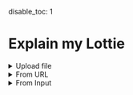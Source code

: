 disable_toc: 1

Explain my Lottie
=================

<style>
.info_box_trigger {
    display: inline-block;
    border-bottom: 1px dotted black;
    cursor: pointer;
}

.info_box_content, .info_box_lottie {
    display: none;
}

#info_box {
    display: none;
    width: 512px;
    border: 5px solid #555;
    border-radius: 6px;
    padding: 5px;
    position: absolute;
    z-index: 1;
    top: 0;
    left: 0;
    margin-left: 30px;
/*     opacity: 0; */
/*     transition: opacity 0.3s; */
    background: white;
    color: black;
    font-style: normal;
    word-break: normal;
}


#info_box::before {
    content: "";
    position: absolute;
    top: 0;
    left: 0;
    margin-top: 5px;
    border-width: 5px;
    border-style: solid;
    border-color: transparent #555 transparent transparent;
    margin-left: -15px;
    height: 5px;
}

#info_box .info_box_content{
    display: block;
}

.info_box_lottie {
    max-width: 300px;
    max-height: 300px;
    margin-top: 1.2em;
}

.info_box_content .description {
    white-space: pre-wrap;
}

.collapse-button {
    cursor: pointer;
    margin: 0 1ch;
}
.collapser {
    display: inline;
}
.collapser.collapsed {
    display: none;
}


</style>
<details>
    <summary>Upload file</summary>
    <p><input type="file" onchange="lottie_file_input(event);" /></p>
</details>
<details>
    <summary>From URL</summary>
    <p><input type="text" id="input_from_url" /></p>
    <p><button onclick="lottie_url_input(document.getElementById('input_from_url').value)">Explain</button>
</details>
<details>
    <summary>From Input</summary>
    <div class="highlighted-input" style="height: 512px;">
    <textarea autocomplete="off" class="code-input" data-lang="js" data-lottie-input="editor"
    name="json" oninput="syntax_edit_update(this, this.value); syntax_edit_scroll(this); "
    onkeydown="syntax_edit_tab(this, event);" onscroll="syntax_edit_scroll(this);"
    rows="3" spellcheck="false" id="editor_input"></textarea>
    <pre aria-hidden="true"><code class="language-js hljs">
    </code></pre>
    </div>
    <p><button onclick="lottie_string_input(document.getElementById('editor_input').value)">Explain</button>
</details>
<pre><code id="explainer"></code></pre>
<div id="info_box"><div class="info_box_details"></div><div class="info_box_lottie alpha_checkered"></div><div>
<script>
function input_error(e)
{
    console.error(e);
    alert("Could not load input!");
}

function lottie_file_input(ev)
{
    lottie_receive_files(ev.target.files);
}

function lottie_receive_files(files)
{
    for ( var i = 0; i < files.length; i++ )
    {
        var file = files[i];
        if ( file.type.match("application/json") )
        {
            var reader = new FileReader();

            reader.onload = function(e2)
            {
                lottie_string_input(e2.target.result);
            };

            reader.readAsText(file);
            return;
        }
    }
}

function lottie_url_input(url)
{
    fetch(url).then(
        r => r.json().then(lottie_set_json).catch(input_error)
    ).catch(input_error);
}

function lottie_string_input(string)
{
    try {
        lottie_set_json(JSON.parse(string));
    } catch ( e ) {
        input_error(e);
    }
}

function lottie_set_json(json)
{
    lottie = json;
    while ( parent.firstChild )
        parent.removeChild(parent.firstChild);

    var formatter = new JsonFormatter(parent);
    var object = new SchemaObject(json);
    schema.root.validate(object, true, true);
    object.explain(formatter);
}

function critical_error(err)
{
    console.error(err);
    alert("Could not load data");
}

class ReferenceLink
{
    constructor(page, anchor, name)
    {
        this.page = page;
        this.anchor = anchor;
        this.name = name;
    }

    to_element()
    {
        var a = document.createElement("a");
        a.setAttribute("href", `/lottie-docs/${this.page}/#${this.anchor}`);
        a.appendChild(document.createTextNode(this.name));
        return a;
    }
}

class ValidationResult
{
    static merge_props = ["title", "description", "type"];
    static merge_on_def = ["group", "cls", "def"].concat(ValidationResult.merge_props);

    constructor(
        schema_definition
    )
    {
        this.schema_definition = schema_definition;
        this.valid = null;
        this.penalty = 0;

        this.title = null;
        this.description = null;
        this.group = null;
        this.cls = null;
        this.def = null;
        this.type = null;
        this.items_array = [];
    }

    fail(penalty)
    {
        this.penalty += penalty;
    }

    merge_from(other)
    {
        for ( var prop of ValidationResult.merge_props )
            if ( !this[prop] )
                this[prop] = other[prop];

        if ( !this.def && other.def )
        {
            for ( var prop of ValidationResult.merge_on_def )
                if ( other[prop] )
                    this[prop] = other[prop];
        }


        if ( other.items_array && other.items_array.length )
            this.items_array = this.items_array.concat(other.items_array);

        if ( other.items && other.items instanceof SchemaDefinition )
        {
            other.items.build();

            if ( other.items.type || other.items.ref )
                this.items_array.push(other.items);

            if ( other.items.oneOf )
                this.items_array = this.items_array.concat(other.items.oneOf);

            if ( other.items.anyOf )
                this.items_array = this.items_array.concat(other.items.anyOf);
        }
    }

    info_box_description(box, concise_type)
    {
        if ( this.type || this.def )
        {
            if ( concise_type )
            {
                box.add("br");
                this.format_type(box, concise_type);
            }
            else if ( this.type == "array" && this.items_array )
            {
                box.add("br");
                this._format_type_array(box);
            }
        }

        box.add("br");
        box.add("span", this.description, {class: "description"});
    }

    info_box(json, formatter)
    {
        var box = formatter.info_box(this.title, "comment", icons[this.def] ?? "fas fa-info-circle");
        this.info_box_title(box);
        box.add("a", "View Schema", {class: "schema-link", href: "/lottie-docs/schema/" + this.def});

        this.info_box_description(box, false);

        if ( this.cls == "transform" )
        {
            box.lottie_json = rect_shape_lottie(lottie.w, lottie.h, lottie);
            box.lottie_json.layers[0].shapes[0].s.k = [lottie.w / 3, lottie.h / 3];
            box.lottie_json.layers[0].shapes.push({
                "ty": "fl",
                "o": {"a": 0, "k": 80},
                "c": {"a": 0, "k": [1, 0, 0]},
            });
            box.lottie_json.layers[0].ks = json;
            box.lottie_json.layers.push({
                "ip": lottie.ip,
                "op": lottie.op,
                "st": 0,
                "ks": {},
                "ty": 4,
                "shapes": [
                    box.lottie_json.layers[0].shapes[0],{
                        "ty": "fl",
                        "o": {"a": 0, "k": 60},
                        "c": {"a": 0, "k": [0.5, 0.2, 0.2]},
                    }

                ]
            });
        }
        else if ( this.group == "animation" && this.cls == "animation" )
        {
            box.lottie_json = lottie_clone(lottie);
        }
        else if ( this.group == "layers" )
        {
            box.lottie_json = lottie_clone(lottie);
            box.lottie_json.layers = [json];
        }
        else if ( this.group == "assets" && this.cls == "precomposition" )
        {
            box.lottie_json = lottie_clone(lottie);
            box.lottie_json.layers = json.layers;
            if ( json.fr )
                box.lottie_json.fr = json.fr;
        }
        else if ( this.group == "assets" && this.cls == "image" )
        {
            box.lottie_json = dummy_lottie(json.w, json.h);
            box.lottie_json.assets = [json];
            box.lottie_json.layers = [{
                "ip": 0,
                "op": 60,
                "st": 0,
                "ks": {},
                "ty": 2,
                "refId": asset.id
            }];
        }
        else if ( this.group == "shapes" )
        {
            var shape_layer = {
                "ip": lottie.ip,
                "op": lottie.op,
                "st": 0,
                "ks": {},
                "ty": 4,
                "shapes": []
            };
            if ( this.cls == "group" )
            {
                box.lottie_json = dummy_lottie(lottie.w, lottie.h, lottie);
                box.lottie_json.layers = [shape_layer];
                shape_layer.shapes = [json];
            }
            else if ( ["rectangle", "ellipse", "polystar", "path"].includes(this.cls) )
            {
                box.lottie_json = dummy_lottie(lottie.w, lottie.h, lottie);
                box.lottie_json.layers = [shape_layer];
                var fill = {
                    "ty": "fl",
                    "o": {"a": 0, "k": 100},
                    "c": {"a": 0, "k": [0, 0, 0]}
                };
                shape_layer.shapes = [json, fill];

            }
            else if ( ["fill", "gradient-fill", "stroke", "gradient-stroke"].includes(this.cls) )
            {
                var w = 96;
                var h = 48;

                if ( this.cls.includes("gradient") )
                    [w, h] = [lottie.w, lottie.h];

                box.lottie_json = rect_shape_lottie(w, h, lottie);
                box.lottie_json.layers[0].shapes.push(json);
            }
        }
        else if ( this.group == "animated-properties" )
        {
            if ( this.cls == "color-value" )
            {
                box.lottie_json = rect_shape_lottie(96, 48, lottie);
                box.lottie_json.layers[0].shapes.push({
                    "ty": "fl",
                    "o": {"a": 0, "k": 100 },
                    "c": json
                });
            }
            else if ( this.cls == "gradient-colors"  )
            {
                box.lottie_json = rect_shape_lottie(300, 48, lottie);
                box.lottie_json.layers[0].shapes.push({
                    "ty": "gf",
                    "o": {"a": 0, "k": 100 },
                    "s": {"a":0, "k":[0, 0]},
                    "e": {"a":0, "k":[box.lottie_json.w, 0]},
                    "t": 1,
                    "g": json
                });
            }
            else if ( this.cls == "shape-property" )
            {
                box.lottie_json = bezier_shape_lottie(lottie, json);
            }
        }
        else if ( this.group == "helpers" )
        {
            if ( this.cls == "color" )
            {
                box.lottie_json = rect_shape_lottie(96, 48, lottie);
                box.lottie_json.layers[0].shapes.push({
                    "ty": "fl",
                    "o": {"a": 0, "k": 100},
                    "c": {"a": 0, "k": json},
                });
            }
            else if ( this.cls == "bezier" )
            {
                var prop = {"a": 0, "k": json};
                box.lottie_json = bezier_shape_lottie(lottie, prop);
            }
            else if ( this.cls == "mask" )
            {
                box.lottie_json = rect_shape_lottie(lottie.w, lottie.h, lottie);
                box.lottie_json.layers[0].shapes.push({
                    "ty": "fl",
                    "o": {"a": 0, "k": 100},
                    "c": {"a": 0, "k": [0, 0, 0]},
                });
                box.lottie_json.layers[0].hasMask = true;
                box.lottie_json.layers[0].masksProperties = [json];
            }
        }
        else if ( this.group == "text" )
        {
            var doc = null;
            var font = null;
            var bg = null;
            if ( this.cls == "font" )
            {
                font = json;
                doc = {
                    "f": json.fName,
                    "fc": [0, 0, 0],
                    "s": 24,
                    "t": "The quick brown fox\rjumps over the lazy dog",
                    "lh": 24 * 1.2,
                    "j": 0
                };
                bg = "#ffffff";
            }
            else if ( this.cls == "text-document" )
            {
                doc = json;
                font = lottie.fonts.list.find(x => x.fName == json.f);
            }

            if ( doc && font )
            {
                var lh = doc.lh ?? (1.2 * doc.s);
                var height = Math.ceil(lh * ((doc.t.match(/\r/g)?.length ?? 0) + 1));

                box.lottie_json = dummy_lottie(300, height, lottie);
                box.lottie_json.fonts = {list:[font]};
                box.lottie_json.layers = [{
                    "ip": lottie.ip,
                    "op": lottie.op,
                    "st": 0,
                    "ks": {
                        "p": {"a": 0, "k": [10, doc.s]}
                    },
                    "ty": 5,
                    "t": {
                        "a": [],
                        "d": {
                            "k": [
                                {
                                    "s": doc,
                                    "t": 0
                                }
                            ]
                        },
                        "m": {
                            "a": {"a": 0, "k": [0,0]},
                            "g": 3
                        },
                        "p": {}
                    }
                }];

                if ( bg )
                {
                    box.lottie_json.layers.push({
                        "ip": lottie.ip,
                        "op": lottie.op,
                        "st": 0,
                        "ks": {"o": {"a":0, "k": 80}},
                        "ty": 1,
                        "sc": bg,
                        "sh": height,
                        "sw": 300
                    });
                }
            }
        }
    }


    get_links()
    {
        if ( this.cls )
            return this.schema_definition.schema.get_links(this.group, this.cls, this.title);
        return [];
    }

    links_to_element(parent)
    {
        var links = this.get_links();
        if ( links.length == 0 )
        {
            parent.appendChild(document.createTextNode(this.title ?? "??"));
        }
        else
        {
            for ( var link of links )
            {
                parent.appendChild(link.to_element());
                parent.appendChild(document.createTextNode(" "));
            }

            parent.removeChild(parent.lastChild);
        }
    }

    info_box_title(box)
    {
        var title = box.element.appendChild(document.createElement("strong"));
        this.links_to_element(title);
    }

    _format_type_array(box)
    {
        box.add(null, "Array of ");

        for ( var item of this.items_array )
        {
            item.build();
            var val = new ValidationResult(item);
            val.merge_from(item);
            if ( item.ref )
            {
                item.ref.build();
                val.merge_from(item.ref);
            }
            val.format_type(box);
            box.add(null, ", ");
        }

        if ( this.items_array.length > 0 )
            box.element.removeChild(box.element.lastChild);
        else
            box.add(null, "???");
    }

    format_type(box)
    {
        if ( this.def )
            this.links_to_element(box.element);
        else if ( this.type == "array" && this.items_array )
            this._format_type_array(box);
        else
            box.add("code", this.type ?? "???");
    }
}

class SchemaDefinition
{
    constructor(
        schema,
        schema_definition,
        def = null,
        def_path = null,
    )
    {
        this.schema = schema;
        this.schema_definition = schema_definition;
        this.def = def;
        this.def_path = def_path;
        this.steps = []
        this._built = false;
        if ( this.def_path && this.def_path.length == 3 && this.def_path[0] == "$defs" )
        {
            this.group = this.def_path[1];
            this.cls = this.def_path[2];
        }
    }

    build()
    {
        if ( this._built )
            return;
        this._built = true;

        this.title = this.schema_definition.title;
        this.description = this.schema_definition.description;

        if ( this.schema_definition.type )
            this.type = this._norm_type(this.schema_definition.type);
        else
            this.type = null;

        if ( this.schema_definition.properties )
        {
            this.properties = {};
            for ( var [name, prop] of Object.entries(this.schema_definition.properties) )
            {
                var prop = new SchemaDefinition(this.schema, prop);
                this.properties[name] = prop;
            }
        }

        this.ref_anchor = null;
        this.ref = null;
        if ( this.schema_definition.$ref )
        {
            this.ref = this.schema.get_ref(this.schema_definition.$ref);
            this.ref_anchor = this.ref.def;
        }

        for ( var what of ["oneOf", "allOf", "anyOf"] )
        {
            if ( this.schema_definition[what] )
                this[what] = this.schema_definition[what].map(d => new SchemaDefinition(this.schema, d));
        }

        if ( this.schema_definition.not )
            this.not = new SchemaDefinition(this.schema, this.schema_definition.not);

        if ( this.schema_definition.items )
            this.items = new SchemaDefinition(this.schema, this.schema_definition.items);

        if ( this.schema_definition.if )
        {
            this.if = new SchemaDefinition(this.schema, this.schema_definition.if);
            this.then = new SchemaDefinition(this.schema, this.schema_definition.then);
            if ( this.schema_definition.else )
                this.else = new SchemaDefinition(this.schema, this.schema_definition.else);
        }
    }

    _type_of(json_value)
    {
        if ( Array.isArray(json_value) )
            return "array";
        return typeof json_value;
    }

    _norm_type(schema_type)
    {
        if ( schema_type == "integer" )
            return "number";
        return schema_type;
    }

    _sub_validate(object, validation, positive)
    {
        var myvalid = this.validate(object, false, positive);
        if ( positive )
            validation.merge_from(myvalid);
        return myvalid;
    }

    _any_of(object, validation, children, positive)
    {
        var best = null;
        var best_penalty = Infinity;
        for ( let base of children )
        {
            var myvalid = base.validate(object, false, positive);
            if ( myvalid.penalty < best_penalty )
            {
                best_penalty = myvalid.penalty;
                best = myvalid;
            }
        }

        if ( best && positive )
            validation.merge_from(best);

        if ( !best || !best.valid )
            validation.fail(10);

        return best;
    }

    validate(object, add_validation, positive)
    {
        this.build();

        var validation = new ValidationResult(this);
        if ( positive )
            validation.merge_from(this);

        if ( this.type && this._type_of(object.json_value) != this.type )
            validation.fail(100);

        if ( "const" in this.schema_definition && object.json_value !== this.schema_definition.const )
            validation.fail(10);

        if ( object.is_object )
        {
            if ( this.properties )
            {
                for ( let [name, prop] of object.properties )
                {
                    if ( name in this.properties )
                        if ( !this.properties[name].validate(prop, positive, positive).valid )
                            validation.fail(1);
                }
            }

            if ( "required" in this.schema_definition )
            {
                for ( let req of this.schema_definition.required )
                    if ( !(req in object.json_value) )
                        validation.fail(10);
            }
        }
        else if ( object.is_array && this.items )
        {
            for ( var it of object.items )
                if ( !this.items.validate(it, positive, positive).valid )
                    validation.fail(1);
        }

        if ( this.ref )
        {
            var val = this.ref._sub_validate(object, validation, positive);
            validation.fail(val.penalty);
        }

        if ( this.if )
        {
            if ( this.if.validate(object, false, false).valid )
            {
                if ( this.else )
                    this._any_of(object, validation, [this.then, this.else], positive);
                else if ( !this.then._sub_validate(object, validation, positive).valid )
                    validation.fail(20);
            }
            else if ( this.else )
            {
                this._any_of(object, validation, [this.else, this.then], positive);
            }
            else if ( positive )
            {
                this.then._sub_validate(object, validation, positive)
            }
        }

        if ( this.not )
        {
            if ( this.not.validate(object, false, false).valid )
                validation.fail(50);
        }

        if ( this.oneOf )
        {
            // Should succeed only if exactly 1 matches, but we can be more lax
            this._any_of(object, validation, this.oneOf, positive);
        }

        if ( this.anyOf )
        {
            this._any_of(object, validation, this.anyOf, positive);
        }

        if ( this.allOf )
        {
            for ( let base of this.allOf )
            {
                var val = base._sub_validate(object, validation, positive);
                validation.fail(val.penalty);
            }
        }

        validation.valid = validation.penalty == 0;
        if ( add_validation )
            object.validations.push(validation);

        return validation;
    }
}


class SchemaObject
{
    constructor(
        json_value,
        parent=null
    )
    {
        this.json_value = json_value;
        this.parent = parent;
        this.validations = [];
        this.is_array = false;
        this.is_object = false;
        this._validation = null;
        if ( Array.isArray(json_value) )
        {
            this.is_array = true;
            this.items = json_value.map(v => new SchemaObject(v, this));
        }
        else if ( typeof json_value == "object" )
        {
            this.is_object = true;
            this.properties = Object.entries(json_value).map(
                e => [e[0], new SchemaObject(e[1], this)]
            );
        }
    }

    get validation()
    {
        if ( this._validation == null && this.validations.length )
        {
            var best_penalty = Infinity;

            for ( var val of this.validations )
            {
                if ( val.penalty < best_penalty )
                {
                    best_penalty = val.penalty;
                    this._validation = val;
                }
            }
        }

        return this._validation;
    }

    explain(formatter)
    {
        if ( !this.validation )
        {
            formatter.write_item(JSON.stringify(this.json_value), "deletion");
        }
        else if ( this.is_array )
        {
            this.explain_array(formatter);
        }
        else if ( this.is_object )
        {
            this.explain_object(formatter);
        }
        else if ( this.validation.valid )
        {
            formatter.encode_item(this.json_value);
        }
        else
        {
            formatter.write_item(JSON.stringify(this.json_value), "deletion");
        }
    }

    explain_array(formatter)
    {
        if ( this.json_value.length == 0 )
        {
            if ( !this.validation.valid )
                formatter.write_item("[]", "deletion");
            else
                formatter.write("[]");
            return;
        }

        formatter.open("[");
        var container = null;
        if ( this.validation.cls )
        {
            this.validation.info_box(this.json_value, formatter);
            container = formatter.collapser();
        }

        if ( !this.validation.valid )
            formatter.warn_invalid();

        var space = "\n";
        if ( !container && this.json_value.map(x => typeof x != "object").reduce((a, b) => a && b) )
            space = " ";

        if ( space == "\n" )
            formatter.write(space);

        for ( var i = 0; i < this.items.length; i++ )
        {
            if ( space == "\n" )
                formatter.write_indent();

            this.items[i].explain(formatter);

            if ( i != this.items.length -1 )
                formatter.write("," + space);
            else if ( space == "\n" )
                formatter.write(space);
        }

        if ( space == "\n" )
            formatter.write_indent(-1);

        if ( container )
            formatter.set_container(container);

        formatter.close("]");
    }

    explain_object(formatter)
    {
        if ( this.json_value.length == 0 )
        {
            if ( !this.validation.valid )
                formatter.write_item("{}", "deletion");
            else
                formatter.write("{}");
            return;
        }

        formatter.open("{");
        if ( this.validation.cls )
            this.validation.info_box(this.json_value, formatter);

        var container = formatter.collapser();

        if ( !this.validation.valid )
            formatter.warn_invalid();

        formatter.write("\n");

        for ( var i = 0; i < this.properties.length; i++ )
        {
            formatter.write_indent();
            var [name, item] = this.properties[i];

            if ( item.validation )
            {
                var prop_box = formatter.info_box(JSON.stringify(name), "string")
                this.property_info_box(prop_box, name, item);
                formatter.write(": ");
                item.explain(formatter);
            }
            else
            {
                formatter.encode_item(name);
                formatter.write(": ");
                formatter.encode_item(item.json_value, "deletion");
            }

            if ( i != this.properties.length -1 )
                formatter.write(",\n");
            else
                formatter.write("\n");
        }

        formatter.write_indent(-1);
        formatter.set_container(container);
        formatter.close("}");
    }

    property_info_box(box, prop_name, prop_object)
    {
        this.validation.info_box_title(box);
        box.add(null, " \u2192 ");

        box.add("strong", prop_object.validation.title ?? prop_name);

        prop_object.validation.info_box_description(box, true);
    }
}

class SchemaData
{
    constructor(schema, mapping_data)
    {
        this.schema = schema;
        this.mapping_data = mapping_data;
        this.cache = {};
        this.root = new SchemaDefinition(this, schema);
    }

    get_ref(ref)
    {
        if ( this.cache[ref] )
            return this.cache[ref];

        var path = this.ref_to_path(ref);
        var data = this.walk_schema(this.schema, path);
        var object = new SchemaDefinition(this, data, ref, path);
        this.cache[ref] = object;
        return object;
    }

    ref_to_path(ref)
    {
        return ref.replace(/^#\//, '').split("/");
    }

    walk_schema(source, path)
    {
        for ( var item of path )
            source = source[item];
        return source;
    }

    get_links(group, cls, title)
    {
        var values = {
            "extra": null,
            "page": group,
            "anchor": cls,
            "name": title,
            "name_prefix": "",
        };

        if ( group == "constants" )
            values["anchor"] = values["anchor"].replace("-", "");

        var mapping_data = this.mapping_data[group];
        if ( mapping_data )
            values = {
                ...values,
                ...(mapping_data._defaults ?? {}),
                ...(mapping_data[cls] ?? {}),
            }

        var links = [];
        if ( values["page"] )
        {
            links.push(new ReferenceLink(
                values["page"], values["anchor"], values["name_prefix"] + values["name"]
            ));
        }

        if ( values["extra"] )
        {
            var extra = values["extra"];
            links.push(new ReferenceLink(
                extra["page"], extra["anchor"], extra["name"],
            ));
        }
        return links;
    }
}

class JsonFormatter
{
    constructor(element)
    {
        this.element = element;
        this.parent = element;
        this.indent = 0;
        this.object_id = 0;
    }

    set_container(element)
    {
        var old = this.parent;
        this.parent = element;
        return old;
    }

    hljs_type(json_object)
    {
        if ( json_object === null || json_object === true || json_object === false )
            return "literal";
        return typeof json_object;
    }

    encode_item(json_object, hljs_type=null)
    {
        if ( hljs_type === null )
            hljs_type = this.hljs_type(json_object);

        this.write_item(JSON.stringify(json_object), hljs_type);
    }

    write_item(content, hljs_type)
    {
        var span = document.createElement("span");
        span.classList.add("hljs-"+hljs_type);
        span.appendChild(document.createTextNode(content));
        this.parent.appendChild(span);
        if ( hljs_type == "deletion" )
            span.title = "This value appears to be invalid according to the schema";
        return span;
    }

    info_box(content, hljs_type, icon_class=null)
    {
        var wrapper = this.write_item(content, hljs_type);
        wrapper.classList.add("info_box_trigger");
        wrapper.addEventListener("click", e => {info_box.show(wrapper); e.stopPropagation();});

        if ( icon_class )
        {
            var icon = document.createElement("i");
            var after = wrapper.firstChild;
            wrapper.insertBefore(icon, after);
            icon.setAttribute("class", icon_class);
            wrapper.insertBefore(document.createTextNode(" "), after);
        }

        return new InfoBoxContents(wrapper);
    }

    write(str)
    {
        this.parent.appendChild(document.createTextNode(str));
    }

    write_indent(delta = 0)
    {
        this.write("    ".repeat(this.indent + delta));
    }

    open(char)
    {
        this.write(char);
        this.indent += 1;
    }

    close(char)
    {
        this.indent -= 1;
        this.write(char);
    }

    collapser()
    {
        var collapse_button = this.parent.appendChild(document.createElement("i"));
        collapse_button.setAttribute("class", "collapse-button hljs-comment fas fa-caret-down");
        collapse_button.title = "Collapse object";

        var collapser = this.parent.appendChild(document.createElement("span"));
        collapser.classList.add("collapser");

        collapse_button.addEventListener("click", ev => {
            collapser.classList.toggle("collapsed");
            collapse_button.classList.toggle("fa-caret-down");
            collapse_button.classList.toggle("fa-ellipsis-h");
        });

        collapser.id = "object_" + (this.object_id++);

        return this.set_container(collapser);
    }

    warn_invalid()
    {
        var icon = this.parent.appendChild(document.createElement("i"));
        icon.setAttribute("class", "schema-invalid fas fa-exclamation-triangle")
        icon.title = "There are some validation issues in this object";
    }
}

class InfoBox
{
    constructor(element)
    {
        this.element = element;
        this.target = null;
        this.contents = null;
        this.element.addEventListener("click", e => e.stopPropagation());
        this.lottie_target = this.element.querySelector(".info_box_lottie");
        this.contents_target = this.element.querySelector(".info_box_details");
        this.lottie_player = new LottiePlayer(this.lottie_target, null, false);
    }

    clear()
    {
        if ( this.target )
        {
            this.target.appendChild(this.contents);

            while ( this.contents_target.firstChild )
                this.contents_target.removeChild(this.contents_target.firstChild);

            this.lottie_player.clear();

            this.lottie_target.style.display = "none";
            this.target = null;
            this.contents = null;
        }
    }

    hide()
    {
        this.clear();
        this.element.style.display = "none";
    }

    show(trigger)
    {
        this.clear();
        this.target = trigger;
        this.contents = this.target.querySelector(".info_box_content");
        this.contents_target.appendChild(this.contents);
        this.element.style.display = "block";
        this.element.style.top = (this.target.offsetTop - 5) + "px";
        this.element.style.left = (this.target.offsetLeft + this.target.offsetWidth) + "px";

        var lottie_json = this.contents.info_box_data.lottie_json;
        if ( lottie_json )
        {
            this.lottie_target.style.display = "block";
            this.lottie_target.style.width = lottie_json.w + "px";
            this.lottie_target.style.height = lottie_json.h + "px";
            this.lottie_player.lottie = lottie_json;
            this.lottie_player.reload();
        }
    }
}

class InfoBoxContents
{
    constructor(parent)
    {
        this.element = document.createElement("span");
        this.element.setAttribute("class", "info_box_content");
        parent.appendChild(this.element);
        this.element.info_box_data = this;
        this.lottie_json = null;
    }

    add(tag, text = null, attrs = {})
    {
        var add_to = this.element;
        if ( tag )
        {
            add_to = document.createElement(tag);
            this.element.appendChild(add_to);
            for ( var [n, v] of Object.entries(attrs) )
                add_to.setAttribute(n, v);
        }

        if ( text )
            add_to.appendChild(document.createTextNode(text));

        return add_to;
    }
}

function bezier_shape_lottie(timing, shape_prop)
{
    var minx = Infinity;
    var miny = Infinity;
    var maxx = -Infinity;
    var maxy = -Infinity;

    var keyframes = shape_prop.a ? shape_prop.k : [{s: shape_prop.k}];
    for ( var kf of keyframes )
    {
        for ( var i = 0; i < kf.s.v.length; i++ )
        {
            var offsets = [[0, 0], kf.s.i[i], kf.s.o[i]];
            for ( var off of offsets )
            {
                var x = kf.s.v[i][0] + off[0];
                var y = kf.s.v[i][1] + off[1];
                if ( x < minx ) minx = x;
                if ( x > maxx ) maxx = x;
                if ( y < miny ) miny = y;
                if ( y > maxy ) maxy = y;
            }
        }
    }

    var lottie_json = dummy_lottie(maxx - minx, maxy - miny, timing);
    lottie_json.layers = [{
        "ip": lottie_json.ip,
        "op": lottie_json.op,
        "st": 0,
        "ks": {
            "p": {"a": 0, "k": [-minx, -miny]},
        },
        "ty": 4,
        "shapes": [
            {
                "ty": "sh",
                "ks": shape_prop,
            },
            {
                "ty": "fl",
                "o": {"a": 0, "k": 100},
                "c": {"a": 0, "k": [0, 0, 0]},
            }
        ]
    }];

    return lottie_json;
}

function rect_shape_lottie(w, h, timing)
{
    var lottie_json = dummy_lottie(w, h, timing);
    lottie_json.layers = [{
        "ip": lottie_json.ip,
        "op": lottie_json.op,
        "st": 0,
        "ks": {},
        "ty": 4,
        "shapes": [
            {
                "ty": "rc",
                "p": {"a": 0, "k": [lottie_json.w/2, lottie_json.h/2]},
                "s": {"a": 0, "k": [lottie_json.w, lottie_json.h]},
                "r": {"a": 0, "k": 0},
            }
        ]
    }];

    return lottie_json;
}

function dummy_lottie(w, h, timing = {})
{
    return {
        "fr": timing.fr ?? 60,
        "ip": timing.ip ?? 0,
        "op": timing.op ?? 60,
        "w": w,
        "h": h,
        "assets": [],
        "layers": []
    }
}

var lottie = null;
var parent = document.getElementById("explainer");
var schema = null;
var info_box = new InfoBox(document.getElementById("info_box"));
var icons = {
    "#/$defs/animated-properties/color-value": "fas fa-palette",
    "#/$defs/animated-properties/gradient-colors": "fas fa-swatchbook",
    //"#/$defs/animated-properties/keyframe-bezier-handle": "fas fa-bezier-curve",
    "#/$defs/animated-properties/keyframe": "fas fa-key",
    "#/$defs/animated-properties/multi-dimensional": "fas fa-running",
    "#/$defs/animated-properties/position-keyframe": "fas fa-key",
    "#/$defs/animated-properties/position": "fas fa-map-marker-alt",
    "#/$defs/animated-properties/shape-keyframe": "fas fa-key",
    "#/$defs/animated-properties/shape-property": "fas fa-bezier-curve",
    "#/$defs/animated-properties/split-vector": "fas fa-map-marker-alt",
    "#/$defs/animated-properties/position-value": "fas fa-running",
    "#/$defs/animated-properties/value": "fas fa-running",

    "#/$defs/animation/animation": "fas fa-video",
    "#/$defs/animation/metadata": "fas fa-info-circle",
    "#/$defs/animation/motion-blur": "fas fa-wind",

    "#/$defs/assets/image": "fas fa-file-image",
    "#/$defs/assets/sound": "fas fa-file-audio",
    "#/$defs/assets/precomposition": "fas fa-file-video",

    "#/$defs/helpers/bezier": "fas fa-bezier-curve",
    "#/$defs/helpers/color": "fas fa-palette",
    "#/$defs/helpers/mask": "fas fa-theater-mask",
    "#/$defs/helpers/transform": "fas fa-arrows-alt",

    "#/$defs/layers/shape-layer": "fas fa-shapes",
    "#/$defs/layers/image-layer": "fas fa-image",
    "#/$defs/layers/precomposition-layer": "fas fa-video",
    "#/$defs/layers/solid-color-layer": "fas fa-square-full",
    "#/$defs/layers/text-layer": "fas fa-font",

    "#/$defs/shapes/ellipse": "fas fa-circle",
    "#/$defs/shapes/fill": "fas fa-fill-drip",
    "#/$defs/shapes/gradient-fill": "fas fa-fill-drip",
    "#/$defs/shapes/gradient-stroke": "fas fa-paint-brush",
    "#/$defs/shapes/group": "fas fa-object-group",
    "#/$defs/shapes/path": "fas fa-bezier-curve",
    "#/$defs/shapes/polystar": "fas fa-star",
    "#/$defs/shapes/rectangle": "fas fa-rectangle",
    "#/$defs/shapes/stroke": "fas fa-paint-brush",
    "#/$defs/shapes/transform": "fas fa-arrows-alt",

    "#/$defs/text/character-data": "fas fa-font",
    "#/$defs/text/font-list": "fas fa-list",
    "#/$defs/text/font": "fas fa-font",
    "#/$defs/text/text-animator-data": "fas fa-font",
    "#/$defs/text/text-data": "fas fa-running",
    "#/$defs/text/text-document": "far fa-file-alt",
    "#/$defs/text/text-data-keyframe": "fas fa-key",
}

var requests = [fetch("/lottie-docs/schema/lottie.schema.json"), fetch("/lottie-docs/schema/docs_mapping.json")]
Promise.all(requests)
.then(responses => {
    Promise.all(responses.map(r => r.json()))
    .then(jsons => { schema = new SchemaData(jsons[0], jsons[1]); })
    .catch(critical_error);
})
.catch(critical_error);

document.body.addEventListener("click", e => info_box.hide());


function quick_test()
{
    if ( !schema )
    {
        setTimeout(quick_test, 0.1);
        return;
    }

    var lottie_json = {
        "fr": 60,
        "ip": 0,
        "op": 60,
        "w": 512,
        "h": 512,
        "ddd": 0,
        "meta": {"g":"Test","a":"","k":"","d":123,"tc":"#FFFFFF"},
        "assets": [],
        "markers": [],
        "layers": [
            {
                "ddd": 0,
                "hd": false,
                "ip": 0,
                "op": 60,
                "st": 0,
                "ks": {},
                "ao": 0,
                "hasMask": false,
                "masksProperties": [],
                "ef": [],
                "mb": false,
                "ty": 4,
                "shapes": [
                    /*{
                        "ty": "sh",
                        "ks": {
                            "a": 0,
                            "k": {
                                "v": [
                                    [100, 10],
                                    [190, 100],
                                    [100, 190],
                                    [0, 100],
                                ],
                                "i": [
                                    [0, 0],
                                    [0, 0],
                                    [0, 0],
                                    [0, 0],
                                ],
                                "o": [
                                    [0, 0],
                                    [0, 0],
                                    [0, 0],
                                    [0, 0],
                                ],
                                "c": true
                            }
                        }
                    },*/
                    {
                        "hd": false,
                        "ty": "el",
                        /*"p": {
                            "a": 0,
                            "k": [
                                256,
                                256
                            ]
                        },*/
                        "p": {
                            "a": 1,
                            "k": [
                                {
                                    "t": 0,
                                    "s": [100, 256],
                                    "o": {x: 0.3, y: 0},
                                    "i": {x: 0.7, y: 1},
                                },
                                {
                                    "t": 30,
                                    "s": [300, 256],
                                    "o": {x: [0.3], y: [0]},
                                    "i": {x: [0.7], y: [1]},
                                },
                                {
                                    "t": 60,
                                    "s": [100, 256],
                                    "o": {x: [0.3], y: [0]},
                                    "i": {x: [0.7], y: [1]},
                                }
                            ]
                        },
                        "s": {
                            "a": 0,
                            "k": [
                                200,
                                200
                            ]
                        }
                    },
                    {
                        "hd": false,
                        "o": {
                            "a": 0,
                            "k": 100
                        },
                        "ty": "fl",
                        "c": {
                            "a": 0,
                            "k": [
                                1,
                                0,
                                0
                            ]
                        },
                        /*
                        "ty": "gf",
                        "g": {
                            "p": 2,
                            "k": {
                                "a": 0,
                                "k": [
                                    0,
                                    1,
                                    0,
                                    0,
                                    1,
                                    0,
                                    0,
                                    0,
                                ]
                            }
                        },
                        "s": {"a":0, "k":[300, 0]},
                        "e": {"a":0, "k":[400, 0]},
                        "t": 1,
                        */
                    }
                ]
            }
        ]
    };

    /*lottie_json = {
        "v": "5.5.2",
        "fr": 60,
        "ip": 0,
        "op": 60,
        "w": 512,
        "h": 512,
        "assets": [],
        "fonts": {
            "list": [
                {
                    "ascent": 72,
                    "fFamily": "sans",
                    "fName": "sans-Regular",
                    "fStyle": "Regular",
                    "fPath": "sans"
                }
            ]
        },
        "layers": [
            {
                "ip": 0,
                "op": 60,
                "st": 0,
                "ks": {
                    "p": {"a": 0, "k": [200, 200]}
                },
                "ty": 5,
                "t": {
                    "a": [],
                    "d": {
                        "k": [
                            {
                                "s": {
                                    "f": "sans-Regular",
                                    "fc": [1, 0, 0],
                                    "s": 50,
                                    "t": "Hello",
                                    "j": 0
                                },
                                "t": 0
                            }
                        ]
                    },
                    "m": {
                        "a": {"a": 0, "k": [0,0]},
                        "g": 3
                    },
                    "p": {}
                }
            }
        ]
    };*/
    lottie_set_json(lottie_json);
}

quick_test();

</script>

